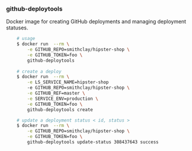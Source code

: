 ### github-deploytools

Docker image for creating GitHub deployments and managing deployment statuses.

```sh
    # usage
    $ docker run  --rm \
        -e GITHUB_REPO=smithclay/hipster-shop \
        -e GITHUB_TOKEN=foo \
        github-deploytools
    
    # create a deploy
    $ docker run  --rm \
        -e LS_SERVICE_NAME=hipster-shop
        -e GITHUB_REPO=smithclay/hipster-shop \
        -e GITHUB_REF=master \
        -e SERVICE_ENV=production \
        -e GITHUB_TOKEN=foo \
        github-deploytools create

    # update a deployment status < id, status >
    $ docker run  --rm \
        -e GITHUB_REPO=smithclay/hipster-shop \
        -e GITHUB_TOKEN=foo \
        github-deploytools update-status 308437643 success
```
